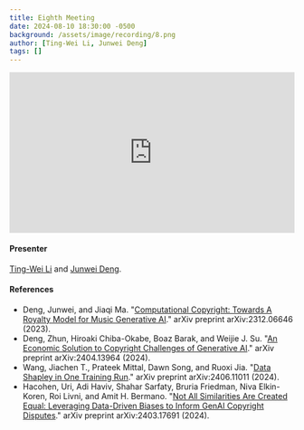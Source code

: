 ```yaml
---
title: Eighth Meeting
date: 2024-08-10 18:30:00 -0500
background: /assets/image/recording/8.png
author: [Ting-Wei Li, Junwei Deng]
tags: []
---
```


<style>
.video-container {
  position: relative;
  padding-bottom: 56.25%; /* 16:9 aspect ratio */
  height: 0;
  overflow: hidden;
  max-width: 100%;
  background: #000;
}

.video-container iframe {
  position: absolute;
  top: 0;
  left: 0;
  width: 100%;
  height: 100%;
  border: 0;
}
</style>

<div class="video-container">
  <iframe width="560" height="315" src="https://www.youtube.com/embed/V-PA9l3zYrU" frameborder="0" allow="accelerometer; autoplay; clipboard-write; encrypted-media; gyroscope; picture-in-picture" allowfullscreen></iframe>
</div>

#### Presenter

[Ting-Wei Li](https://tingwl0122.github.io/) and [Junwei Deng](https://theaperdeng.github.io/).

#### References

- Deng, Junwei, and Jiaqi Ma. "[Computational Copyright: Towards A Royalty Model for Music Generative AI](https://arxiv.org/abs/2312.06646)." arXiv preprint arXiv:2312.06646 (2023).
- Deng, Zhun, Hiroaki Chiba-Okabe, Boaz Barak, and Weijie J. Su. "[An Economic Solution to Copyright Challenges of Generative AI](https://arxiv.org/abs/2404.13964)." arXiv preprint arXiv:2404.13964 (2024).
- Wang, Jiachen T., Prateek Mittal, Dawn Song, and Ruoxi Jia. "[Data Shapley in One Training Run](https://arxiv.org/abs/2406.11011)." arXiv preprint arXiv:2406.11011 (2024).
- Hacohen, Uri, Adi Haviv, Shahar Sarfaty, Bruria Friedman, Niva Elkin-Koren, Roi Livni, and Amit H. Bermano. "[Not All Similarities Are Created Equal: Leveraging Data-Driven Biases to Inform GenAI Copyright Disputes](https://arxiv.org/abs/2403.17691)." arXiv preprint arXiv:2403.17691 (2024).

